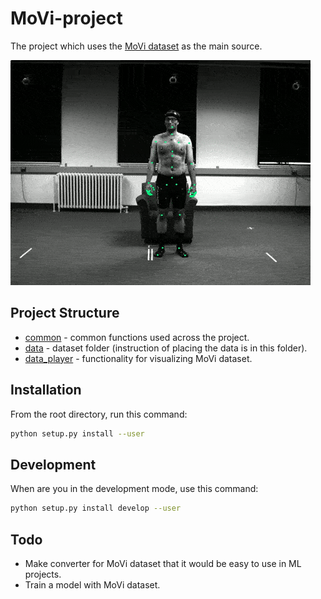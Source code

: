 # MoVi-project
The project which uses the [MoVi dataset](https://www.biomotionlab.ca/movi/) as the main source.

![Motion Capture example](output.gif)

## Project Structure
* [common](../common) - common functions used across the project.
* [data](../data) - dataset folder (instruction of placing the data is in this folder).
* [data_player](../data_player) - functionality for visualizing MoVi dataset.

## Installation
From the root directory, run this command:
```bash
python setup.py install --user
```

## Development
When are you in the development mode, use this command:
```bash
python setup.py install develop --user
```

## Todo
* Make converter for MoVi dataset that it would be easy to use in ML projects.
* Train a model with MoVi dataset.
